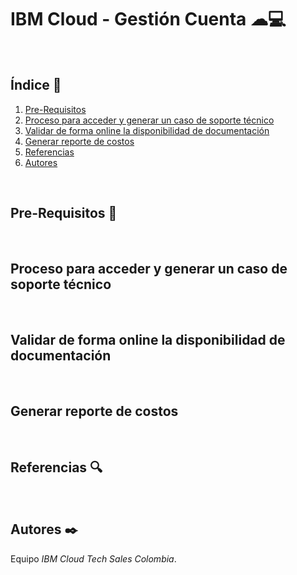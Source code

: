 # IBM Cloud - Gestión Cuenta ☁💻
<br />

## Índice  📰
1. [Pre-Requisitos](#Pre-Requisitos-bookmark_tabs)
2. [Proceso para acceder y generar un caso de soporte técnico](#Proceso-para-acceder-y-generar-un-caso-de-soporte-técnico)
3. [Validar de forma online la disponibilidad de documentación](#Validar-de-forma-online-la-disponibilidad-de-documentación)
4. [Generar reporte de costos](#Generar-reporte-de-costos)
5. [Referencias](#Referencias-mag)
6. [Autores](#Autores-black_nib)
<br />

## Pre-Requisitos :bookmark_tabs:
<br />

## Proceso para acceder y generar un caso de soporte técnico 
<br />

## Validar de forma online la disponibilidad de documentación
<br />

## Generar reporte de costos
<br />

## Referencias :mag:
<br />

## Autores :black_nib:
Equipo *IBM Cloud Tech Sales Colombia*.
